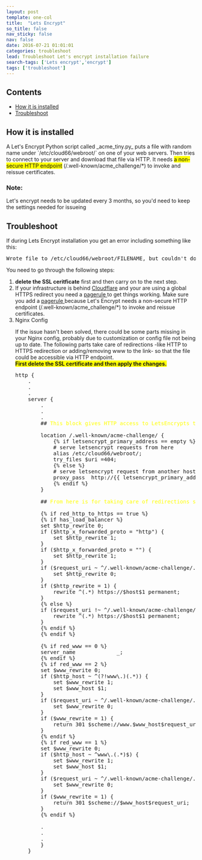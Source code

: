 ```yaml
---
layout: post
template: one-col
title:  "Lets Encrypt"
so_title: false
nav_sticky: false
nav: false
date: 2016-07-21 01:01:01
categories: troubleshoot
lead: Troubleshoot Let's encrypt installation failure
search-tags: ['Lets encrypt','encrypt']
tags: ['troubleshoot']
---
```


<h2>Contents</h2>

<ul class="page-toc">
    <li><a href="#installation">How it is installed</a></li>
    <li><a href="#troubleshoot">Troubleshoot</a></li>
     
</ul>

<h2 id="installation">How it is installed</h2>
A Let's Encrypt Python script called _acme_tiny.py_  puts a file with random name under `/etc/cloud66/webroot/` on one of your web servers. Then tries to connect to your server and download that file via HTTP. It needs <span style="background-color: #FFFF00">a non-secure HTTP endpoint</span> (/.well-known/acme_challenge/*) to invoke and reissue certificates.

<div class="notice notice-danger">
<h3>Note:</h3>
<p>Let's encrypt needs to be updated every 3 months, so you'd need to keep the settings needed for issueing</p>
</div>

<h2 id="troubleshoot">Troubleshoot</h2>

If during Lets Encrypt installation you get an error including something like this:

<pre class="prettyprint">
Wrote file to /etc/cloud66/webroot/FILENAME, but couldn't download http://DNS_NAME/.well-known/acme-challenge/FILENAME 
</pre> 
You need to go through the following steps:
<ol>
<Li><b>delete the SSL ceritficate</b> first and then carry on to the next step.
<li>If your infrastructure is behind <a href="https://www.cloudflare.com">Cloudflare</a> and your are using a global HTTPS redirect you need a <a href="https://support.cloudflare.com/hc/en-us/articles/200168306-Is-there-a-tutorial-for-Page-Rules-">pagerule </a> to get things working. Make sure you add a <a href="https://support.cloudflare.com/hc/en-us/articles/200168306-Is-there-a-tutorial-for-Page-Rules-">pagerule </a> because Let's Encrypt needs a non-secure HTTP endpoint (/.well-known/acme_challenge/*) to invoke and reissue certificates.</li>

<li>Nginx Config</li>

If the issue hasn't been solved, there could be some parts missing in your Nginx config, probably due to customization or config file not being up to date. The following parts take care of redirections -like HTTP to HTTPS redirection or adding/removing www to the link- so that the file could be accessible via HTTP endpoint.<br>
<span style="background-color: #FFFF00"><b> First delete the SSL certificate and then apply the changes.</b></span>

<pre class="prettyprint">
http {
    .
    .
    .
    server {
        .
        .
        .
        ## <font color = "#FFFF00">This block gives HTTP access to LetsEncrypts to validate the certificate issuance</font>

        location /.well-known/acme-challenge/ {
            {% if letsencrypt_primary_address == empty %}
            # serve letsencrypt requests from here
            alias /etc/cloud66/webroot/;
            try_files $uri =404;
            {% else %}
            # serve letsencrypt request from another host
            proxy_pass  http://{{ letsencrypt_primary_address }};
            {% endif %}
        }

        ## <font color = "#FFFF00">From here is for taking care of redirections settings for your stack</font>
        
        {% if red_http_to_https == true %}
        {% if has_load_balancer %}
        set $http_rewrite 0;
        if ($http_x_forwarded_proto = "http") {
            set $http_rewrite 1;
        }
        if ($http_x_forwarded_proto = "") {
            set $http_rewrite 1;
        }
        if ($request_uri ~ ^/.well-known/acme-challenge/.*$) {
            set $http_rewrite 0;
        }
        if ($http_rewrite = 1) {
            rewrite ^(.*) https://$host$1 permanent;
        }
        {% else %}
        if ($request_uri !~ ^/.well-known/acme-challenge/.*$) {
            rewrite ^(.*) https://$host$1 permanent;
        }
        {% endif %}
        {% endif %}

        {% if red_www == 0 %}
        server_name             _;
        {% endif %}
        {% if red_www == 2 %}
        set $www_rewrite 0;
        if ($http_host ~ ^(?!www\.)(.*)) {
            set $www_rewrite 1;
            set $www_host $1;
        }
        if ($request_uri ~ ^/.well-known/acme-challenge/.*$) {
            set $www_rewrite 0;
        }
        if ($www_rewrite = 1) {
            return 301 $scheme://www.$www_host$request_uri;
        }
        {% endif %}
        {% if red_www == 1 %}
        set $www_rewrite 0;
        if ($http_host ~ ^www\.(.*)$) {
            set $www_rewrite 1;
            set $www_host $1;
        }
        if ($request_uri ~ ^/.well-known/acme-challenge/.*$) {
            set $www_rewrite 0;
        }
        if ($www_rewrite = 1) {
            return 301 $scheme://$www_host$request_uri;
        }
        {% endif %}

        .
        .
        .
        }
    }
    </pre>
</ol>